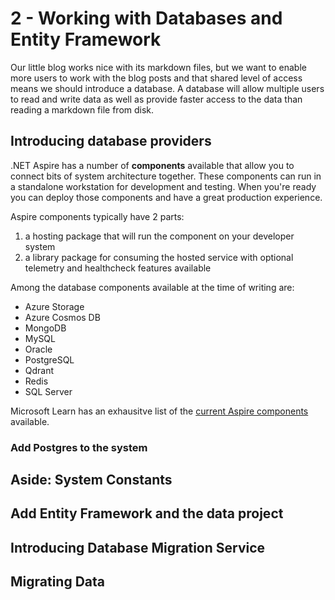 # 2 - Working with Databases and Entity Framework

Our little blog works nice with its markdown files, but we want to enable more users to work with the blog posts and that shared level of access means we should introduce a database.  A database will allow multiple users to read and write data as well as provide faster access to the data than reading a markdown file from disk.

## Introducing database providers

.NET Aspire has a number of **components** available that allow you to connect bits of system architecture together.  These components can run in a standalone workstation for development and testing.  When you're ready you can deploy those components and have a great production experience.

Aspire components typically have 2 parts: 
 1. a hosting package that will run the component on your developer system
 2. a library package for consuming the hosted service with optional telemetry and healthcheck features available

Among the database components available at the time of writing are:

- Azure Storage
- Azure Cosmos DB
- MongoDB
- MySQL
- Oracle
- PostgreSQL
- Qdrant
- Redis
- SQL Server

Microsoft Learn has an exhausitve list of the [current Aspire components](https://learn.microsoft.com/en-us/dotnet/aspire/fundamentals/components-overview?tabs=dotnet-cli#available-components) available.

### Add Postgres to the system

## Aside: System Constants

## Add Entity Framework and the data project

## Introducing Database Migration Service

## Migrating Data

